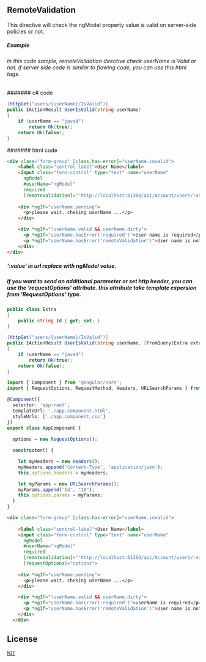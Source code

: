 ## RemoteValidation

This directive will check the ngModel property value is valid on server-side policies or not.

##### Example

###### In this code sample, remoteValidation directive check userName is Valid or not. if server side code is similar to flowing code, you can use this html tags. 

####### c# code

```c#
[HttpGet("users/{userName}/IsValid")]
public IActionResult UserIsValid(string userName)
{
    if (userName == "javad")
        return Ok(true);
    return Ok(false);
}
```

####### html code

```html
<div class="form-group" [class.has-error]="userName.invalid">
    <label class="control-label">User Name</label>
    <input class="form-control" type="text" name="userName" 
      ngModel 
      #userName="ngModel" 
      required 
      [remoteValidation]="'http://localhost:61366/api/Account/users/:value/IsValid'">
    
    <div *ngIf="userName.pending">
      <p>please wait. cheking userName ...</p>
    </div>

    <div *ngIf="!userName.valid && userName.dirty">
      <p *ngIf="userName.hasError('required')">User name is required</p>
      <p *ngIf="userName.hasError('remoteValidation')">User name is not valid.</p>
    </div>
</div>
```

##### ':value' in url replace with ngModel value. 

##### If you want to send an additional parameter or set http header, you can use the 'requestOptions' attribute. this attribute take template expersion from 'RequestOptions' type.

```c#
public class Extra
{
    public string Id { get; set; }
}

[HttpGet("users/{userName}/IsValid")]
public IActionResult UserIsValid(string userName, [FromQuery]Extra extra)
{
    if (userName == "javad")
        return Ok(true);
    return Ok(false);
}
```

```typescript
import { Component } from '@angular/core';
import { RequestOptions, RequestMethod, Headers, URLSearchParams } from "@angular/http";

@Component({
  selector: 'app-root',
  templateUrl: './app.component.html',
  styleUrls: ['./app.component.css']
})
export class AppComponent {
    
  options = new RequestOptions();

  constructor() {

    let myHeaders = new Headers();
    myHeaders.append('Content-Type', 'application/json');    
    this.options.headers = myHeaders;

    let myParams = new URLSearchParams();
    myParams.append('Id', "10");	
    this.options.params = myParams;
  }
}
```

```html
<div class="form-group" [class.has-error]="userName.invalid">
    
    <label class="control-label">User Name</label>
    <input class="form-control" type="text" name="userName" 
      ngModel 
      #userName="ngModel" 
      required 
      [remoteValidation]="'http://localhost:61366/api/Account/users/:value/IsValid'"
      [requestOptions]="options">
    
    <div *ngIf="userName.pending">
      <p>please wait. cheking userName ...</p>
    </div>

    <div *ngIf="!userName.valid && userName.dirty">
      <p *ngIf="userName.hasError('required')">userName is required</p>
      <p *ngIf="userName.hasError('remoteValidation')">User name is not valid.</p>
    </div>
  </div>
```

## License

[`MIT`](./LICENSE.md)
